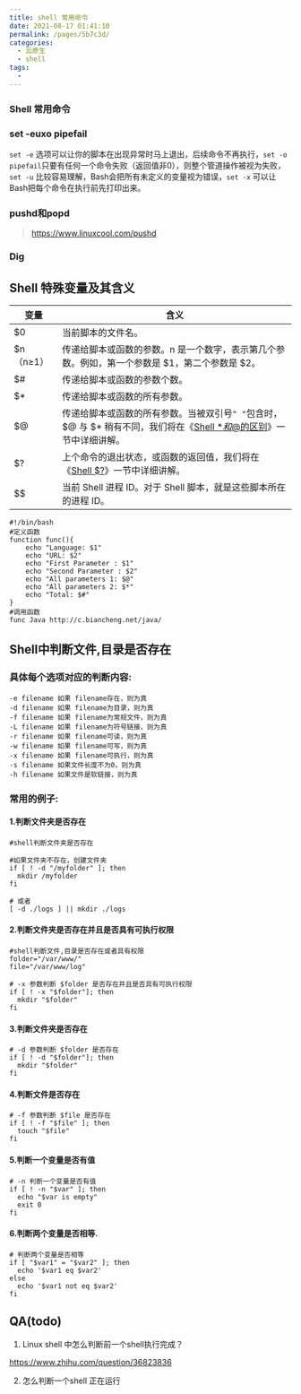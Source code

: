 ```yaml
---
title: shell 常用命令
date: 2021-08-17 01:41:10
permalink: /pages/5b7c3d/
categories:
  - 云原生
  - shell
tags:
  - 
---
```

### Shell 常用命令

### set -euxo pipefail

`set -e` 选项可以让你的脚本在出现异常时马上退出，后续命令不再执行，`set -o pipefail`只要有任何一个命令失败（返回值非0），则整个管道操作被视为失败，`set -u` 比较容易理解，Bash会把所有未定义的变量视为错误，`set -x` 可以让Bash把每个命令在执行前先打印出来。

### pushd和popd

> https://www.linuxcool.com/pushd



### Dig



## Shell 特殊变量及其含义

| 变量      | 含义                                                         |
| --------- | ------------------------------------------------------------ |
| $0        | 当前脚本的文件名。                                           |
| $n（n≥1） | 传递给脚本或函数的参数。n 是一个数字，表示第几个参数。例如，第一个参数是 $1，第二个参数是 $2。 |
| $#        | 传递给脚本或函数的参数个数。                                 |
| $*        | 传递给脚本或函数的所有参数。                                 |
| $@        | 传递给脚本或函数的所有参数。当被双引号`" "`包含时，$@ 与 $* 稍有不同，我们将在《[Shell $*和$@的区别](http://c.biancheng.net/view/vip_4559.html)》一节中详细讲解。 |
| $?        | 上个命令的退出状态，或函数的返回值，我们将在《[Shell $?](http://c.biancheng.net/view/808.html)》一节中详细讲解。 |
| $$        | 当前 Shell 进程 ID。对于 Shell 脚本，就是这些脚本所在的进程 ID。 |

```shell
#!/bin/bash
#定义函数
function func(){
    echo "Language: $1"
    echo "URL: $2"
    echo "First Parameter : $1"
    echo "Second Parameter : $2"
    echo "All parameters 1: $@"
    echo "All parameters 2: $*"
    echo "Total: $#"
}
#调用函数
func Java http://c.biancheng.net/java/
```



## Shell中判断文件,目录是否存在

### 具体每个选项对应的判断内容:

```
-e filename 如果 filename存在，则为真 
-d filename 如果 filename为目录，则为真 
-f filename 如果 filename为常规文件，则为真 
-L filename 如果 filename为符号链接，则为真 
-r filename 如果 filename可读，则为真 
-w filename 如果 filename可写，则为真 
-x filename 如果 filename可执行，则为真 
-s filename 如果文件长度不为0，则为真 
-h filename 如果文件是软链接，则为真
```

### 常用的例子:

#### 1.判断文件夹是否存在

```shell
#shell判断文件夹是否存在

#如果文件夹不存在，创建文件夹
if [ ! -d "/myfolder" ]; then
  mkdir /myfolder
fi

# 或者
[ -d ./logs ] || mkdir ./logs
```

#### 2.判断文件夹是否存在并且是否具有可执行权限

```shell
#shell判断文件,目录是否存在或者具有权限
folder="/var/www/"
file="/var/www/log"

# -x 参数判断 $folder 是否存在并且是否具有可执行权限
if [ ! -x "$folder"]; then
  mkdir "$folder"
fi
```

#### 3.判断文件夹是否存在

```shell
# -d 参数判断 $folder 是否存在
if [ ! -d "$folder"]; then
  mkdir "$folder"
fi
```

#### 4.判断文件是否存在

```shell
# -f 参数判断 $file 是否存在
if [ ! -f "$file" ]; then
  touch "$file"
fi
```

#### 5.判断一个变量是否有值

```shell
# -n 判断一个变量是否有值
if [ ! -n "$var" ]; then
  echo "$var is empty"
  exit 0
fi
```

#### 6.判断两个变量是否相等.

```shell
# 判断两个变量是否相等
if [ "$var1" = "$var2" ]; then
  echo '$var1 eq $var2'
else
  echo '$var1 not eq $var2'
fi
```



## QA(todo)

1. Linux shell 中怎么判断前一个shell执行完成？ 

https://www.zhihu.com/question/36823836

2. 怎么判断一个shell 正在运行
